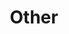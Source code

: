 ---
layout: default
title: Other
output: false

nav: true
nav_order: 8
dropdown: true
children:
  - title: Lindström Lectures
    permalink: /lindstrom-lectures/
  - title: divider
  - title: Nordic Online Logic Seminar
    permalink: /nol/
  - title: divider
  - title: Resources
    permalink: /resources/
---